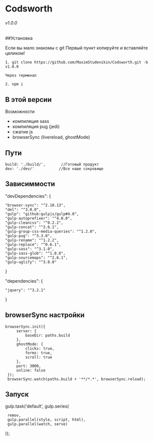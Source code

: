 # Codsworth

###### v1.0.0

##Установка

Если вы мало знакомы с git Первый пункт копируйте и вставляйте целиком!
    
    1. git clone https://github.com/MaximStudenikin/Codsworth.git -b v1.0.0
    
    Через терминал
    
    2. npm i

В этой версии
--

Возможности
- компиляция sass
- компиляция pug (jedi)
- сжатие js
- browserSync (livereload, ghostMode)

Пути
--
    build: './build/',       //Готовый продукт
    dev: './dev/'           //Все наше сокровище

Зависиммости
--
"devDependencies": {

    "browser-sync": "^2.18.13",
    "del": "^3.0.0",
    "gulp": "github:gulpjs/gulp#4.0",
    "gulp-autoprefixer": "^4.0.0",
    "gulp-cleancss": "^0.2.2",
    "gulp-concat": "^2.6.1",
    "gulp-group-css-media-queries": "^1.2.0",
    "gulp-pug": "^3.3.0",
    "gulp-rename": "^1.2.2",
    "gulp-replace": "^0.6.1",
    "gulp-sass": "^3.1.0",
    "gulp-sass-glob": "^1.0.8",
    "gulp-sourcemaps": "^2.6.1",
    "gulp-uglify": "^3.0.0"

  }
  
  "dependencies": {
  
    "jquery": "^3.2.1"

}

browserSync настройки
---
    browserSync.init({
         server: {
             baseDir: paths.build
         },
         ghostMode: {
             clicks: true,
             forms: true,
             scroll: true
         },
         port: 3000,
         online: false
     });
     browserSync.watch(paths.build + '**/*.*', browserSync.reload);
 
 Запуск
 --
 gulp.task('default', gulp.series(
 
     remov,
     gulp.parallel(style, script, html),
     gulp.parallel(watch, serve)
 ));
